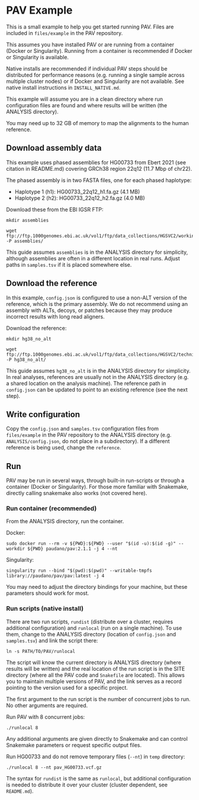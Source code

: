 # PAV Example

This is a small example to help you get started running PAV. Files are included in `files/example` in the PAV
repository.

This assumes you have installed PAV or are running from a container (Docker or Singularity). Running from a container
is recommended if Docker or Singularity is available.

Native installs are recommended if individual PAV steps should be distributed for performance reasons (e.g. running a
single sample across multiple cluster nodes) or if Docker and Singularity are not available. See native install
instructions in `INSTALL_NATIVE.md`.

This example will assume you are in a clean directory where run configuration files are found and where results will be
written (the ANALYSIS directory).

You may need up to 32 GB of memory to map the alignments to the human reference.

## Download assembly data

This example uses phased assemblies for HG00733 from Ebert 2021 (see citation in README.md) covering
GRCh38 region 22q12 (11.7 Mbp of chr22).

The phased assembly is in two FASTA files, one for each phased haplotype:

* Haplotype 1 (h1): HG00733_22q12_h1.fa.gz (4.1 MB)
* Haplotype 2 (h2): HG00733_22q12_h2.fa.gz (4.0 MB)

Download these from the EBI IGSR FTP:

```
mkdir assemblies

wget ftp://ftp.1000genomes.ebi.ac.uk/vol1/ftp/data_collections/HGSVC2/working/20221202_PAV_Example/* -P assemblies/
```

This guide assumes `assemblies` is in the ANALYSIS directory for simplicity, although assemblies are often in a
different location in real runs. Adjust paths in `samples.tsv` if it is placed somewhere else.

## Download the reference

In this example, `config.json` is configured to use a non-ALT version of the reference, which is the primary assembly.
We do not recommend using an assembly with ALTs, decoys, or patches because they may produce incorrect results with
long read aligners.

Download the reference:

```
mkdir hg38_no_alt

wget ftp://ftp.1000genomes.ebi.ac.uk/vol1/ftp/data_collections/HGSVC2/technical/reference/20200513_hg38_NoALT/* -P hg38_no_alt/
```

This guide assumes `hg38_no_alt` is in the ANALYSIS directory for simplicity. In real analyses, references are usually
not in the ANALYSIS directory (e.g. a shared location on the analysis machine). The reference path in `config.json` can
be updated to point to an existing reference (see the next step).

## Write configuration

Copy the `config.json` and `samples.tsv` configuration files from `files/example` in the PAV repository to the ANALYSIS
directory (e.g. `ANALYSIS/config.json`, do not place in a subdirectory). If a different reference is being used,
change the `reference`.

## Run

PAV may be run in several ways, through built-in run-scripts or through a container (Docker or Singularity). For those
more familiar with Snakemake, directly calling snakemake also works (not covered here).

### Run container (recommended)

From the ANALYSIS directory, run the container.

Docker:
```
sudo docker run --rm -v ${PWD}:${PWD} --user "$(id -u):$(id -g)" --workdir ${PWD} paudano/pav:2.1.1 -j 4 --nt
```

Singularity:
```
singularity run --bind "$(pwd):$(pwd)" --writable-tmpfs library://paudano/pav/pav:latest -j 4
```

You may need to adjust the directory bindings for your machine, but these parameters should work for most.


### Run scripts (native install)

There are two run scripts, `rundist` (distribute over a cluster, requires additional configuration) and `runlocal`
(run on a single machine). To use them, change to the ANALYSIS directory (location of `config.json` and `samples.tsv`)
and link the script there:

```
ln -s PATH/TO/PAV/runlocal
```

The script will know the current directory is ANALYSIS directory (where results will be written) and the real location
of the run script is in the SITE directory (where all the PAV code and `Snakefile` are located). This allows you to
maintain multiple versions of PAV, and the link serves as a record pointing to the version used for a specific project.

The first argument to the run script is the number of concurrent jobs to run. No other arguments are required.

Run PAV with 8 concurrent jobs:

```
./runlocal 8
```

Any additional arguments are given directly to Snakemake and can control Snakemake parameters or request specific
output files.

Run HG00733 and do not remove temporary files (`--nt`) in `temp` directory:

```
./runlocal 8 --nt pav_HG00733.vcf.gz
```

The syntax for `rundist` is the same as `runlocal`, but additional configuration is needed to distribute it over your
cluster (cluster dependent, see `README.md`).
